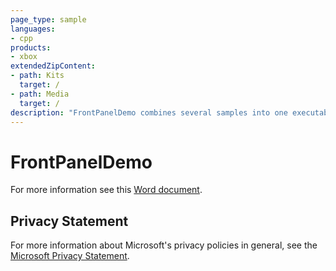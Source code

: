 ```yaml
---
page_type: sample
languages:
- cpp
products:
- xbox
extendedZipContent:
- path: Kits
  target: /
- path: Media
  target: /
description: "FrontPanelDemo combines several samples into one executable and then ties together the functionality with a menu system all hosted entirely on the Xbox One X DevKit front panel."
---
```


# FrontPanelDemo

For more information see this [Word document](https://github.com/microsoft/Xbox-ATG-Samples/blob/master/XDKSamples/System/FrontPanelDemo/readme.docx).

## Privacy Statement

For more information about Microsoft's privacy policies in general, see the [Microsoft Privacy Statement](https://privacy.microsoft.com/privacystatement/).
